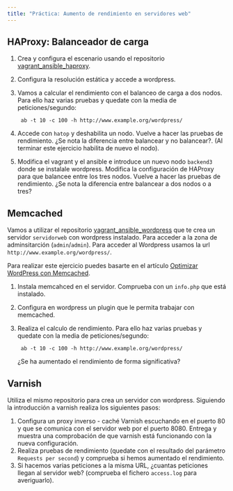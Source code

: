 ```yaml
---
title: "Práctica: Aumento de rendimiento en servidores web"
---
```


## HAProxy: Balanceador de carga

1. Crea y configura el escenario usando el repositorio [vagrant_ansible_haproxy](https://github.com/josedom24/vagrant_ansible_haproxy).
2. Configura la resolución estática y accede a wordpress.
3. Vamos a calcular el rendimiento con el balanceo de carga a dos nodos. Para ello haz varias pruebas y quedate con la media de peticiones/segundo:
		
		ab -t 10 -c 100 -h http://www.example.org/wordpress/

4. Accede con `hatop` y deshabilita un nodo. Vuelve a hacer las pruebas de rendimiento. ¿Se nota la diferencia entre balancear y no balancear?. (Al terminar este ejercicio habilita de nuevo el nodo).
5. Modifica el vagrant y el ansible e introduce un nuevo nodo `backend3` donde se instalale wordpress. Modifica la configuración de HAProxy para que balancee entre los tres nodos. Vuelve a hacer las pruebas de rendimiento. ¿Se nota la diferencia entre balancear a dos nodos o a tres?

## Memcached

Vamos a utilizar el repositorio [vagrant_ansible_wordpress](https://github.com/josedom24/vagrant_ansible_wordpress) que te crea un servidor `servidorweb` con wordpress instalado. Para acceder a la zona de adminsitarción (`admin`/`admin`). Para acceder al Wordpress usamos la url `http://www.example.org/wordpress/`.

Para realizar este ejercicio puedes basarte en el artículo [Optimizar WordPress con Memcached](https://www.rjcardenas.com/optimizar-wordpress-con-memcached/).

1. Instala memcahced en el servidor. Comprueba con un `info.php` que está instalado.
2. Configura en wordpress un plugin que le permita trabajar con memcached.
3. Realiza el calculo de rendimiento. Para ello haz varias pruebas y quedate con la media de peticiones/segundo:

		ab -t 10 -c 100 -h http://www.example.org/wordpress/

	¿Se ha aumentado el rendimiento de forma significativa?


## Varnish

Utiliza el mismo repositorio para crea un servidor con wordpress. Siguiendo la introducción a varnish realiza los siguientes pasos:

1.  Configura un proxy inverso - caché Varnish escuchando en el puerto 80 y que se comunica con el servidor web por el puerto 8080. Entrega y muestra una comprobación de que varnish está funcionando con la nueva configuración.
2. Realiza pruebas de rendimiento (quedate con el resultado del parámetro `Requests per second`) y comprueba si hemos aumentado el rendimiento. 
3. Si hacemos varias peticiones a la misma URL, ¿cuantas peticiones llegan al servidor web? (comprueba el fichero `access.log` para averiguarlo).